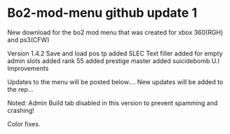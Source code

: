 # Bo2-mod-menu github update 1

New download for the bo2 mod menu that was created for xbox 360(RGH) and ps3(CFW)

Version 1.4.2
Save and load pos tp added
SLEC Text filler added for empty admin slots
added rank 55 
added prestige master
added suicidebomb
U.I Improvements


Updates to the menu will be posted below....
New updates will be added to the rep...

Noted:
Admin Build tab disabled in this version to prevent spamming and crashing!


Color fixes.
